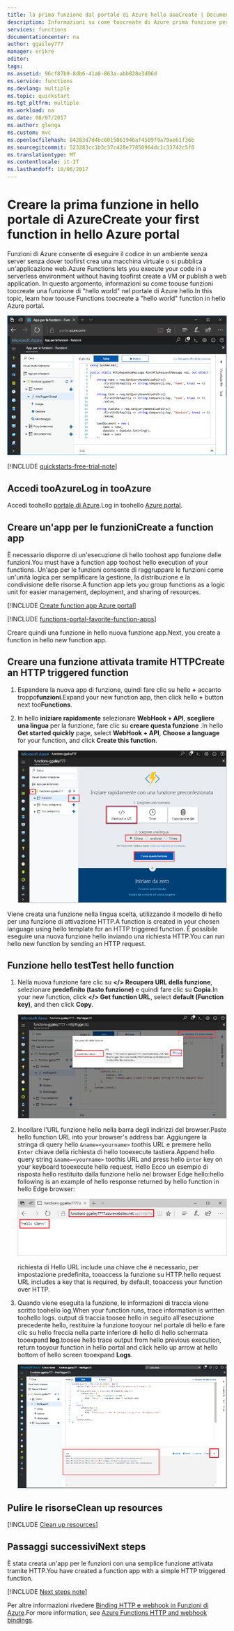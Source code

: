 ```yaml
---
title: la prima funzione dal portale di Azure hello aaaCreate | Documenti Microsoft
description: Informazioni su come toocreate di Azure prima funzione per l'esecuzione senza tramite hello portale di Azure.
services: functions
documentationcenter: na
author: ggailey777
manager: erikre
editor: 
tags: 
ms.assetid: 96cf87b9-8db6-41a8-863a-abb828e3d06d
ms.service: functions
ms.devlang: multiple
ms.topic: quickstart
ms.tgt_pltfrm: multiple
ms.workload: na
ms.date: 08/07/2017
ms.author: glenga
ms.custom: mvc
ms.openlocfilehash: 84283d7d4bc6015061946af4589f9a70ae61f36b
ms.sourcegitcommit: 523283cc1b3c37c428e77850964dc1c33742c5f0
ms.translationtype: MT
ms.contentlocale: it-IT
ms.lasthandoff: 10/06/2017
---
```

# <a name="create-your-first-function-in-hello-azure-portal"></a><span data-ttu-id="0ef72-103">Creare la prima funzione in hello portale di Azure</span><span class="sxs-lookup"><span data-stu-id="0ef72-103">Create your first function in hello Azure portal</span></span>

<span data-ttu-id="0ef72-104">Funzioni di Azure consente di eseguire il codice in un ambiente senza server senza dover toofirst crea una macchina virtuale o si pubblica un'applicazione web.</span><span class="sxs-lookup"><span data-stu-id="0ef72-104">Azure Functions lets you execute your code in a serverless environment without having toofirst create a VM or publish a web application.</span></span> <span data-ttu-id="0ef72-105">In questo argomento, informazioni su come toouse funzioni toocreate una funzione di "hello world" nel portale di Azure hello.</span><span class="sxs-lookup"><span data-stu-id="0ef72-105">In this topic, learn how toouse Functions toocreate a "hello world" function in hello Azure portal.</span></span>

![Creare app di funzione in hello portale di Azure](./media/functions-create-first-azure-function/function-app-in-portal-editor.png)

[!INCLUDE [quickstarts-free-trial-note](../../includes/quickstarts-free-trial-note.md)]

## <a name="log-in-tooazure"></a><span data-ttu-id="0ef72-107">Accedi tooAzure</span><span class="sxs-lookup"><span data-stu-id="0ef72-107">Log in tooAzure</span></span>

<span data-ttu-id="0ef72-108">Accedi toohello [portale di Azure](https://portal.azure.com/).</span><span class="sxs-lookup"><span data-stu-id="0ef72-108">Log in toohello [Azure portal](https://portal.azure.com/).</span></span>

## <a name="create-a-function-app"></a><span data-ttu-id="0ef72-109">Creare un'app per le funzioni</span><span class="sxs-lookup"><span data-stu-id="0ef72-109">Create a function app</span></span>

<span data-ttu-id="0ef72-110">È necessario disporre di un'esecuzione di hello toohost app funzione delle funzioni.</span><span class="sxs-lookup"><span data-stu-id="0ef72-110">You must have a function app toohost hello execution of your functions.</span></span> <span data-ttu-id="0ef72-111">Un'app per le funzioni consente di raggruppare le funzioni come un'unità logica per semplificare la gestione, la distribuzione e la condivisione delle risorse.</span><span class="sxs-lookup"><span data-stu-id="0ef72-111">A function app lets you group functions as a logic unit for easier management, deployment, and sharing of resources.</span></span> 

[!INCLUDE [Create function app Azure portal](../../includes/functions-create-function-app-portal.md)]

[!INCLUDE [functions-portal-favorite-function-apps](../../includes/functions-portal-favorite-function-apps.md)]

<span data-ttu-id="0ef72-112">Creare quindi una funzione in hello nuova funzione app.</span><span class="sxs-lookup"><span data-stu-id="0ef72-112">Next, you create a function in hello new function app.</span></span>

## <span data-ttu-id="0ef72-113"><a name="create-function"></a>Creare una funzione attivata tramite HTTP</span><span class="sxs-lookup"><span data-stu-id="0ef72-113"><a name="create-function"></a>Create an HTTP triggered function</span></span>

1. <span data-ttu-id="0ef72-114">Espandere la nuova app di funzione, quindi fare clic su hello  **+**  accanto troppo**funzioni**.</span><span class="sxs-lookup"><span data-stu-id="0ef72-114">Expand your new function app, then click hello **+** button next too**Functions**.</span></span>

2.  <span data-ttu-id="0ef72-115">In hello **iniziare rapidamente** selezionare **WebHook + API**, **scegliere una lingua** per la funzione, fare clic su **creare questa funzione** .</span><span class="sxs-lookup"><span data-stu-id="0ef72-115">In hello **Get started quickly** page, select **WebHook + API**, **Choose a language** for your function, and click **Create this function**.</span></span> 
   
    ![Funzioni delle Guide rapide in hello portale di Azure.](./media/functions-create-first-azure-function/function-app-quickstart-node-webhook.png)

<span data-ttu-id="0ef72-117">Viene creata una funzione nella lingua scelta, utilizzando il modello di hello per una funzione di attivazione HTTP.</span><span class="sxs-lookup"><span data-stu-id="0ef72-117">A function is created in your chosen language using hello template for an HTTP triggered function.</span></span> <span data-ttu-id="0ef72-118">È possibile eseguire una nuova funzione hello inviando una richiesta HTTP.</span><span class="sxs-lookup"><span data-stu-id="0ef72-118">You can run hello new function by sending an HTTP request.</span></span>

## <a name="test-hello-function"></a><span data-ttu-id="0ef72-119">Funzione hello test</span><span class="sxs-lookup"><span data-stu-id="0ef72-119">Test hello function</span></span>

1. <span data-ttu-id="0ef72-120">Nella nuova funzione fare clic su **</> Recupera URL della funzione**, selezionare **predefinito (tasto funzione)** e quindi fare clic su **Copia**.</span><span class="sxs-lookup"><span data-stu-id="0ef72-120">In your new function, click **</> Get function URL**, select **default (Function key)**, and then click **Copy**.</span></span> 

    ![Copiare l'URL funzione hello da hello portale di Azure](./media/functions-create-first-azure-function/function-app-develop-tab-testing.png)

2. <span data-ttu-id="0ef72-122">Incollare l'URL funzione hello nella barra degli indirizzi del browser.</span><span class="sxs-lookup"><span data-stu-id="0ef72-122">Paste hello function URL into your browser's address bar.</span></span> <span data-ttu-id="0ef72-123">Aggiungere la stringa di query hello `&name=<yourname>` toothis URL e premere hello `Enter` chiave della richiesta di hello tooexecute tastiera.</span><span class="sxs-lookup"><span data-stu-id="0ef72-123">Append hello query string `&name=<yourname>` toothis URL and press hello `Enter` key on your keyboard tooexecute hello request.</span></span> <span data-ttu-id="0ef72-124">Hello Ecco un esempio di risposta hello restituito dalla funzione hello nel browser Edge hello:</span><span class="sxs-lookup"><span data-stu-id="0ef72-124">hello following is an example of hello response returned by hello function in hello Edge browser:</span></span>

    ![Risposta della funzione nel browser hello.](./media/functions-create-first-azure-function/function-app-browser-testing.png)

    <span data-ttu-id="0ef72-126">richiesta di Hello URL include una chiave che è necessario, per impostazione predefinita, tooaccess la funzione su HTTP.</span><span class="sxs-lookup"><span data-stu-id="0ef72-126">hello request URL includes a key that is required, by default, tooaccess your function over HTTP.</span></span>   

3. <span data-ttu-id="0ef72-127">Quando viene eseguita la funzione, le informazioni di traccia viene scritto toohello log.</span><span class="sxs-lookup"><span data-stu-id="0ef72-127">When your function runs, trace information is written toohello logs.</span></span> <span data-ttu-id="0ef72-128">output di traccia toosee hello in seguito all'esecuzione precedente hello, restituire la funzione tooyour nel portale di hello e fare clic su hello freccia nella parte inferiore di hello di hello schermata tooexpand **log**.</span><span class="sxs-lookup"><span data-stu-id="0ef72-128">toosee hello trace output from hello previous execution, return tooyour function in hello portal and click hello up arrow at hello bottom of hello screen tooexpand **Logs**.</span></span> 

   ![Funzioni di accesso Visualizzatore hello portale di Azure.](./media/functions-create-first-azure-function/function-view-logs.png)

## <a name="clean-up-resources"></a><span data-ttu-id="0ef72-130">Pulire le risorse</span><span class="sxs-lookup"><span data-stu-id="0ef72-130">Clean up resources</span></span>

[!INCLUDE [Clean up resources](../../includes/functions-quickstart-cleanup.md)]

## <a name="next-steps"></a><span data-ttu-id="0ef72-131">Passaggi successivi</span><span class="sxs-lookup"><span data-stu-id="0ef72-131">Next steps</span></span>

<span data-ttu-id="0ef72-132">È stata creata un'app per le funzioni con una semplice funzione attivata tramite HTTP.</span><span class="sxs-lookup"><span data-stu-id="0ef72-132">You have created a function app with a simple HTTP triggered function.</span></span>  

[!INCLUDE [Next steps note](../../includes/functions-quickstart-next-steps.md)]

<span data-ttu-id="0ef72-133">Per altre informazioni rivedere [Binding HTTP e webhook in Funzioni di Azure](functions-bindings-http-webhook.md).</span><span class="sxs-lookup"><span data-stu-id="0ef72-133">For more information, see [Azure Functions HTTP and webhook bindings](functions-bindings-http-webhook.md).</span></span>



